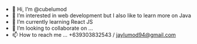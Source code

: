 - 👋 Hi, I’m @cubelumod
- 👀 I’m interested in web development but I also like to learn more on Java
- 🌱 I’m currently learning React JS
- 💞️ I’m looking to collaborate on ...
- 📫 How to reach me ... +639303832543 / jaylumod94@gmail.com

<!---
cubelumod/cubelumod is a ✨ special ✨ repository because its `README.md` (this file) appears on your GitHub profile.
You can click the Preview link to take a look at your changes.
--->
